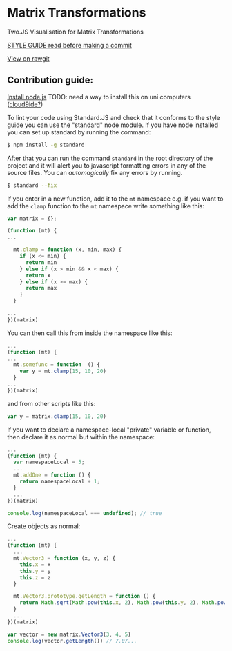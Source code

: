 Matrix Transformations
======================

Two.JS Visualisation for Matrix Transformations

[STYLE GUIDE read before making a commit](https://github.com/feross/standard)

[View on rawgit](https://rawgit.com/UoBEdTechSTEMM/MatrixTransforms/master/index.html)

Contribution guide:
-------------------

[Install node.js](https://nodejs.org/en/) TODO: need a way to install this on uni computers ([cloud9ide?](https://c9.io/))

To lint your code using Standard.JS and check that it conforms to the style guide you can use the "standard" node module. If you have node installed you can set up standard by running the command:

```bash
$ npm install -g standard
```

After that you can run the command ```standard``` in the root directory of the project and it will alert you to javascript formatting errors in any of the source files. You can *automagically* fix any errors by running.

```bash
$ standard --fix
```

If you enter in a new function, add it to the ```mt``` namespace e.g. if you want to add the ```clamp``` function to the ```mt``` namespace write something like this:

```javascript
var matrix = {};

(function (mt) {
...

  mt.clamp = function (x, min, max) {
    if (x <= min) {
      return min
    } else if (x > min && x < max) {
      return x
    } else if (x >= max) {
      return max
    }
  }

...
})(matrix)
```

You can then call this from inside the namespace like this:

```javascript
...
(function (mt) {
...
  mt.somefunc = function  () {
    var y = mt.clamp(15, 10, 20)
  }
...
})(matrix)
```

and from other scripts like this:

```javascript
var y = matrix.clamp(15, 10, 20)
```

If you want to declare a namespace-local "private" variable or function, then declare it as normal but within the namespace:

```javascript
...
(function (mt) {
  var namespaceLocal = 5;
  ...
  mt.addOne = function () {
    return namespaceLocal + 1;
  }
  ...
})(matrix)

console.log(namespaceLocal === undefined); // true
```

Create objects as normal:

```javascript
...
(function (mt) {
  ...
  mt.Vector3 = function (x, y, z) {
    this.x = x
    this.y = y
    this.z = z
  }

  mt.Vector3.prototype.getLength = function () {
    return Math.sqrt(Math.pow(this.x, 2), Math.pow(this.y, 2), Math.pow(this.z, 2))
  }
  ...
})(matrix)

var vector = new matrix.Vector3(3, 4, 5)
console.log(vector.getLength()) // 7.07...
```
